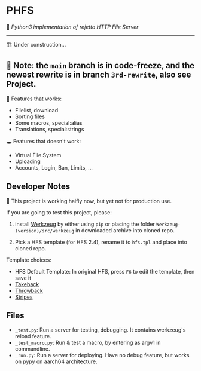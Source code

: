 # PHFS
💫 *Python3 implementation of rejetto HTTP File Server*

----
🏗 Under construction...

🌮 Note: the `main` branch is in code-freeze, and the newest rewrite is in branch `3rd-rewrite`, also see Project.
----

👏 Features that works:
- Filelist, download
- Sorting files
- Some macros, special:alias
- Translations, special:strings

🕳 Features that doesn't work:
- Virtual File System
- Uploading
- Accounts, Login, Ban, Limits, ...

## Developer Notes

👀 This project is working halfly now, but yet not for production use.

If you are going to test this project, please:

1. install [Werkzeug](https://pypi.org/project/Werkzeug/) by either using `pip` or placing the folder `Werkzeug-(version)/src/werkzeug` in downloaded archive into cloned repo.

2. Pick a HFS template (for HFS 2.4), rename it to `hfs.tpl` and place into cloned repo.

Template choices:
- HFS Default Template: In original HFS, press `F6` to edit the template, then save it
- [Takeback](https://github.com/NaitLee/Takeback-HFS-Template/releases/latest)
- [Throwback](http://rejetto.com/forum/index.php?topic=12055.0)
- [Stripes](http://rejetto.com/forum/index.php?topic=13415.0)

## Files

- `_test.py`: Run a server for testing, debugging. It contains werkzeug's reload feature.
- `_test_macro.py`: Run & test a macro, by entering as argv1 in commandline.
- `_run.py`: Run a server for deploying. Have no debug feature, but works on [pypy](https://www.pypy.org/) on aarch64 architecture.
